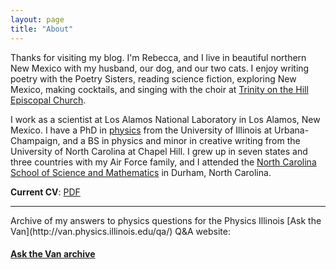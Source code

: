 ```yaml
---
layout: page
title: "About"
---
```


Thanks for visiting my blog. I'm Rebecca, and I live in beautiful northern New Mexico with my husband, our dog, and our two cats. I enjoy writing poetry with the Poetry Sisters, reading science fiction, exploring New Mexico, making cocktails, and singing with the choir at [Trinity on the Hill Episcopal Church](http://latoth.org/).

I work as a scientist at Los Alamos National Laboratory in Los Alamos, New Mexico. I have a PhD in [physics](http://research.physics.illinois.edu/QI/Photonics/) from the University of Illinois at Urbana-Champaign, and a BS in physics and minor in creative writing from the University of North Carolina at Chapel Hill. I grew up in seven states and three countries with my Air Force family, and I attended the [North Carolina School of Science and Mathematics](http://ncssm.edu) in Durham, North Carolina.

**Current CV**: <a href="{{ site.baseurl }}/public/pdf/cv_external_2019-10.pdf">PDF</a>

<hr>
Archive of my answers to physics questions for the Physics Illinois [Ask the Van](http://van.physics.illinois.edu/qa/) Q&A website:

#### <a href="{{ site.baseurl }}/askthevan">Ask the Van archive</a>





